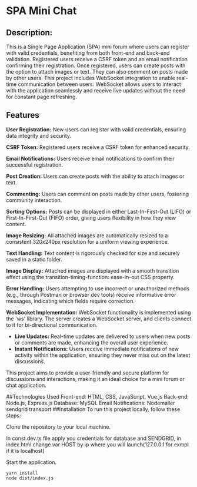 # SPA Mini Chat
## Description:
This is a Single Page Application (SPA) mini forum where users can register with valid credentials, benefiting from both front-end and back-end validation. Registered users receive a CSRF token and an email notification confirming their registration. Once registered, users can create posts with the option to attach images or text. They can also comment on posts made by other users. This project includes WebSocket integration to enable real-time communication between users. WebSocket allows users to interact with the application seamlessly and receive live updates without the need for constant page refreshing.

## Features
**User Registration:** New users can register with valid credentials, ensuring data integrity and security.

**CSRF Token:** Registered users receive a CSRF token for enhanced security.

**Email Notifications:** Users receive email notifications to confirm their successful registration.

**Post Creation:** Users can create posts with the ability to attach images or text.

**Commenting:** Users can comment on posts made by other users, fostering community interaction.

**Sorting Options:** Posts can be displayed in either Last-In-First-Out (LIFO) or First-In-First-Out (FIFO) order, giving users flexibility in how they view content.

**Image Resizing:** All attached images are automatically resized to a consistent 320x240px resolution for a uniform viewing experience.

**Text Handling:** Text content is rigorously checked for size and securely saved in a static folder.

**Image Display:** Attached images are displayed with a smooth transition effect using the transition-timing-function: ease-in-out CSS property.

**Error Handling:** Users attempting to use incorrect or unauthorized methods (e.g., through Postman or browser dev tools) receive informative error messages, indicating which fields require correction.

**WebSocket Implementation:**
WebSocket functionality is implemented using the 'ws' library. The server creates a WebSocket server, and clients connect to it for bi-directional communication.
- **Live Updates:** Real-time updates are delivered to users when new posts or comments are made, enhancing the overall user experience.
- **Instant Notifications:** Users receive immediate notifications of new activity within the application, ensuring they never miss out on the latest discussions.

This project aims to provide a user-friendly and secure platform for discussions and interactions, making it an ideal choice for a mini forum or chat application.

##Technologies Used
Front-end: HTML, CSS, JavaScript, Vue.js
Back-end: Node.js, Express.js
Database: MySQL
Email Notifications: Nodemailer sendgrid transport
##Installation
To run this project locally, follow these steps:

Clone the repository to your local machine.

In const.dev.ts file apply you credentials for database and SENDGRID, in index.html change var HOST by ip where you will
launch(127.0.0.1 for exmpl if it is localhost)

Start the application.
```
yarn install
node dist/index.js
```



 